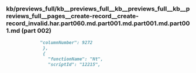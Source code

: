 ### kb/previews_full/kb__previews_full__kb__previews_full__kb__previews_full__pages__create-record__create-record_invalid.har.part060.md.part001.md.part001.md.part001.md (part 002)

```md
             "columnNumber": 9272
              },
              {
                "functionName": "Nt",
                "scriptId": "12215",
                
```

```
